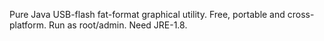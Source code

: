 Pure Java USB-flash fat-format graphical utility.
Free, portable and cross-platform.
Run as root/admin.
Need JRE-1.8. 